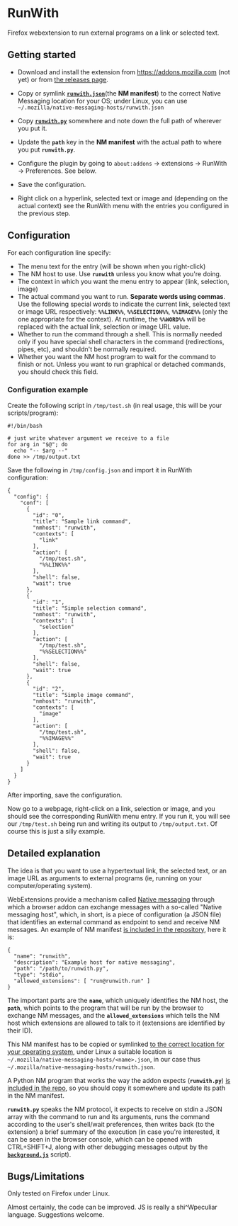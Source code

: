 # RunWith

Firefox webextension to run external programs on a link or selected text.

## Getting started

- Download and install the extension from https://addons.mozilla.com (not yet) or from [the releases page](https://github.com/waldner/Firefox-RunWith/releases).

- Copy or symlink [**`runwith.json`**](https://github.com/waldner/Firefox-RunWith/blob/master/runwith.json)(the **NM manifest**) to the correct Native Messaging location for your OS; under Linux, you can use `~/.mozilla/native-messaging-hosts/runwith.json`

- Copy [**`runwith.py`**](https://github.com/waldner/Firefox-RunWith/blob/master/runwith.py) somewhere and note down the full path of wherever you put it.

- Update the **`path`** key in the **NM manifest** with the actual path to where you put **`runwith.py`**.

- Configure the plugin by going to `about:addons` -> extensions -> RunWith -> Preferences. See below.

- Save the configuration.

- Right click on a hyperlink, selected text or image and (depending on the actual context) see the RunWith menu with the entries you configured in the previous step.

## Configuration

For each configuration line specify:

- The menu text for the entry (will be shown when you right-click)
- The NM host to use. Use **`runwith`** unless you know what you're doing.
- The context in which you want the menu entry to appear (link, selection, image)
- The actual command you want to run. **Separate words using commas**. Use the following special words to indicate the current link, selected text or image URL respectively: **`%%LINK%%`**, **`%%SELECTION%%`**, **`%%IMAGE%%`** (only the one appropriate for the context). At runtime, the **`%%WORD%%`** will be replaced with the actual link, selection or image URL value.
- Whether to run the command through a shell. This is normally needed only if you have special shell characters in the command (redirections, pipes, etc), and shouldn't be normally required.
- Whether you want the NM host program to wait for the command to finish or not. Unless you want to run graphical or detached commands, you should check this field.

### Configuration example

Create the following script in `/tmp/test.sh` (in real usage, this will be your scripts/program):

```
#!/bin/bash

# just write whatever argument we receive to a file
for arg in "$@"; do
  echo "-- $arg --"
done >> /tmp/output.txt

```
  
Save the following in `/tmp/config.json` and import it in RunWith configuration:

```
{
  "config": {
    "conf": [
      {
        "id": "0",
        "title": "Sample link command",
        "nmhost": "runwith",
        "contexts": [
          "link"
        ],
        "action": [
          "/tmp/test.sh",
          "%%LINK%%"
        ],
        "shell": false,
        "wait": true
      },
      {
        "id": "1",
        "title": "Simple selection command",
        "nmhost": "runwith",
        "contexts": [
          "selection"
        ],
        "action": [
          "/tmp/test.sh",
          "%%SELECTION%%"
        ],
        "shell": false,
        "wait": true
      },
      {
        "id": "2",
        "title": "Simple image command",
        "nmhost": "runwith",
        "contexts": [
          "image"
        ],
        "action": [
          "/tmp/test.sh",
          "%%IMAGE%%"
        ],
        "shell": false,
        "wait": true
      }
    ]
  }
}
```

After importing, save the configuration.

Now go to a webpage, right-click on a link, selection or image, and you should see the corresponding RunWith menu entry. If you run it, you will see our `/tmp/test.sh` being run and writing its output to `/tmp/output.txt`. Of course this is just a silly example.

## Detailed explanation

The idea is that you want to use a hypertextual link, the selected text, or an image URL as arguments to external programs (ie, running on your computer/operating system).

WebExtensions provide a mechanism called [Native messaging](https://developer.mozilla.org/en-US/Add-ons/WebExtensions/Native_messaging) through which a browser addon can exchange messages with a so-called "Native messaging host", which, in short, is a piece of configuration (a JSON file) that identifies an external command as endpoint to send and receive NM messages. An example of NM manifest [is included in the repository](https://github.com/waldner/Firefox-RunWith/blob/master/runwith.json), here it is:

```
{
  "name": "runwith",
  "description": "Example host for native messaging",
  "path": "/path/to/runwith.py",
  "type": "stdio",
  "allowed_extensions": [ "run@runwith.run" ]
}

```

The important parts are the **`name`**, which uniquely identifies the NM host, the **`path`**, which points to the program that will be run by the browser to exchange NM messages, and the **`allowed_extensions`** which tells the NM host which extensions are allowed to talk to it (extensions are identified by their ID).

This NM manifest has to be copied or symlinked [to the correct location for your operating system](https://developer.mozilla.org/en-US/Add-ons/WebExtensions/Native_manifests), under Linux a suitable location is `~/.mozilla/native-messaging-hosts/<name>.json`, in our case thus `~/.mozilla/native-messaging-hosts/runwith.json`.

A Python NM program that works the way the addon expects (**`runwith.py`**) [is included in the repo](https://github.com/waldner/Firefox-RunWith/blob/master/runwith.py), so you should copy it somewhere and update its path in the NM manifest.

**`runwith.py`** speaks the NM protocol, it expects to receive on stdin a JSON array with the command to run and its arguments, runs the command according to the user's shell/wait preferences, then writes back (to the extension) a brief summary of the execution (in case you're interested, it can be seen in the browser console, which can be opened with CTRL+SHIFT+J, along with other debugging messages output by the [**`background.js`**](https://github.com/waldner/Firefox-RunWith/blob/master/addon/background.js) script).


## Bugs/Limitations

Only tested on Firefox under Linux.

Almost certainly, the code can be improved. JS is really a shi^Wpeculiar language. Suggestions welcome.
